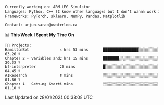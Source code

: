 ```txt
Currently working on: ARM-LEG Simulator
Languages: Python, C++ (I know other languages but I don't wanna work in them)
Frameworks: PyTorch, sklearn, NumPy, Pandas, Matplotlib

Contact: arjun.sarao@uwaterloo.ca
```

<!--START_SECTION:waka-->
📊 **This Week I Spent My Time On** 

```text
🐱‍💻 Projects: 
HamiltonBot              4 hrs 53 mins       ████████████████░░░░░░░░░   63.26 % 
Chapter 2 - Variables and2 hrs 15 mins       ███████░░░░░░░░░░░░░░░░░░   29.33 % 
bf-interpreter           20 mins             █░░░░░░░░░░░░░░░░░░░░░░░░   04.45 % 
AIResearch               8 mins              ░░░░░░░░░░░░░░░░░░░░░░░░░   01.86 % 
Chapter 1 - Getting Start5 mins              ░░░░░░░░░░░░░░░░░░░░░░░░░   01.10 % 
```


 Last Updated on 28/01/2024 00:38:08 UTC
<!--END_SECTION:waka-->
